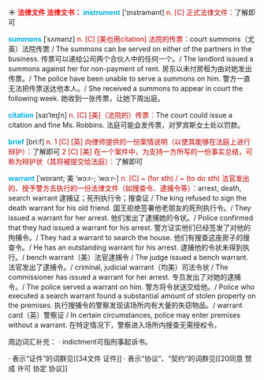 ☀ <font color="red">**法律文件 法律文书：**</font>
<font color="sky blue">**instrument**</font> ['ɪnstrəmənt] 
<font color="#c00000">n. [C] 正式法律文件：</font>了解即可
            
<font color="sky blue">**summons**</font> [ˈsʌmənz]
<font color="#c00000">n. [C] [美也用citation] 法院的传票：</font>court summons（尤英）法院传票 / The summons can be served on either of the partners in the business. 传票可以递给公司两个合伙人中的任何一个。/ The landlord issued a summons against her for non-payment of rent. 房东以未付房租为由对她发出传票。/ The police have been unable to serve a summons on him. 警方一直无法把传票送达他本人。/ She received a summons to appear in court the following week. 她收到一张传票，让她下周出庭。          

<font color="sky blue">**citation**</font> [saɪˈteɪʃn]
<font color="#c00000">n. [C] [美]（法院的）传票：</font>The court could issue a citation and fine Ms. Robbins. 法庭可能会发传票，对罗宾斯女士处以罚款。

<font color="sky blue">**brief**</font> [bri:f] 
<font color="#c00000">n. 1 [C] [英] 向律师提供的一份案情说明（以使其能够在法庭上进行辩护）：</font>了解即可 <font color="#c00000">2 [C] [美] 在一个案件中，为支持一方所写的一份事实总结，可称为辩护状（其将被提交给法庭）：</font>了解即可
           
<font color="sky blue">**warrant**</font> [ˈwɒrənt; 美 ˈwɔ:r-; ˈwɑ:r-]
<font color="#c00000">n. [C] ~ (for sth) / ~ (to do sth) 法官发出的、授予警方去执行的一份法律文件（如搜查令、逮捕令等）：</font>arrest, death, search warrant 逮捕证；死刑执行令；搜查证 / The king refused to sign the death warrant for his old friend. 国王拒绝签署他老朋友的死刑执行令。/ They issued a warrant for her arrest. 他们发出了逮捕她的令状。/ Police confirmed that they had issued a warrant for his arrest. 警方证实他们已经签发了对他的拘捕令。/ They had a warrant to search the house. 他们有搜查这座房子的搜查令。/ He has an outstanding warrant for his arrest. 逮捕他的令状未得到执行。/ bench warrant（美）法官逮捕令 / The judge issued a bench warrant. 法官发出了逮捕令。/ criminal, judicial warrant（均美）司法令状 / The commissioner has issued a warrant for her arrest. 专员发出了对她的逮捕令。/ The police served a warrant on him. 警方将令状送交给他。/ Police who executed a search warrant found a substantial amount of stolen property on the premises. 执行搜捕令的警察发现该场所内有大量的失窃物品。/ warrant card（英）警察证 / In certain circumstances, police may enter premises without a warrant. 在特定情况下，警察进入场所内搜查无需授权令。

周边词汇补充：
· indictment可指刑事起诉书。
           
· 表示“证件”的词群见[[34文件 证件]]
· 表示“协议”、“契约”的词群见[[20同意 赞成 许可 协定 协议]]
